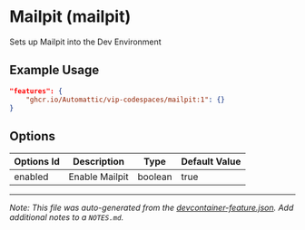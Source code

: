 
# Mailpit (mailpit)

Sets up Mailpit into the Dev Environment

## Example Usage

```json
"features": {
    "ghcr.io/Automattic/vip-codespaces/mailpit:1": {}
}
```

## Options

| Options Id | Description | Type | Default Value |
|-----|-----|-----|-----|
| enabled | Enable Mailpit | boolean | true |



---

_Note: This file was auto-generated from the [devcontainer-feature.json](https://github.com/Automattic/vip-codespaces/blob/main/features/src/mailpit/devcontainer-feature.json).  Add additional notes to a `NOTES.md`._
